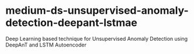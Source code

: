 # medium-ds-unsupervised-anomaly-detection-deepant-lstmae
Deep Learning based technique for Unsupervised Anomaly Detection using DeepAnT and LSTM Autoencoder
